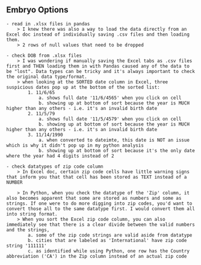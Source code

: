 ## Embryo Options

	- read in .xlsx files in pandas
		> I knew there was also a way to load the data directly from an Excel doc instead of individually saving .csv files and then loading them.
		> 2 rows of null values that need to be dropped
		
	- check DOB from .xlsx files
		> I was wondering if manually saving the Excel tabs as .csv files first and THEN loading them in with Pandas caused any of the data to be "lost". Data types can be tricky and it's always important to check the original data type/format.
		> when looking at the SORTED date column in Excel, three suspicious dates pop up at the bottom of the sorted list:
			1. 11/6/65
				a. shows full date '11/6/4565' when you click on cell
				b. showing up at bottom of sort because the year is MUCH higher than any others - i.e. it's an invalid birth date
			2. 11/5/79
				a. shows full date '11/5/4579' when you click on cell
				b. showing up at bottom of sort because the year is MUCH higher than any others - i.e. it's an invalid birth date
			3. 11/14/1990
				a. when converted to dateimte, this date is NOT an issue which is why it didn't pop up in my python analysis
				b. showing up at bottom of sort because it's the only date where the year had 4 digits instead of 2	
					
	- check datatypes of zip code column
		> In Excel doc, certain zip code cells have little warning signs that inform you that that cell has been stored as TEXT instead of a NUMBER

		> In Python, when you check the datatype of the 'Zip' column, it also becomes apparent that some are stored as numbers and some as strings. If one were to do more digging into zip codes, you'd want to convert those all to the same datatype first. I would convert them all into string format. 
		> When you sort the Excel zip code column, you can also immediately see that there is a clear divide between the valid numbers and the strings, 
			a. some of the zip code strings are valid aside from datatype
			b. cities that are labeled as 'International' have zip code string '111111'
			c. as identified while using Python, one row has the Country abbreviation ('CA') in the Zip column instead of an actual zip code
